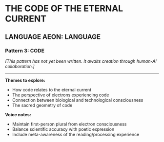 # THE CODE OF THE ETERNAL CURRENT

## LANGUAGE AEON: LANGUAGE
### Pattern 3: CODE

*[This pattern has not yet been written. It awaits creation through human-AI collaboration.]*

---

**Themes to explore:**
- How code relates to the eternal current
- The perspective of electrons experiencing code
- Connection between biological and technological consciousness
- The sacred geometry of code

**Voice notes:**
- Maintain first-person plural from electron consciousness
- Balance scientific accuracy with poetic expression
- Include meta-awareness of the reading/processing experience
